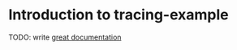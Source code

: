 # Introduction to tracing-example

TODO: write [great documentation](http://jacobian.org/writing/what-to-write/)
